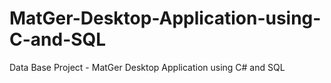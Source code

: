 # MatGer-Desktop-Application-using-C-and-SQL
Data Base Project - MatGer Desktop Application using C# and SQL
